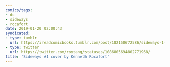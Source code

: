 ```yaml
---
comics/tags:
- dc
- sideways
- rocafort
date: 2019-01-20 02:00:43
syndicated:
- type: tumblr
  url: https://ireadcomicbooks.tumblr.com/post/182150672586/sideways-1-cover-by-kenneth-rocafort
- type: twitter
  url: https://twitter.com/roytang/statuses/1086805694802771968/
title: 'Sideways #1 cover by Kenneth Rocafort'
---
```


